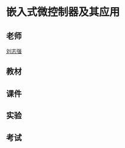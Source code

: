 # 嵌入式微控制器及其应用

## 老师

[刘志强](https://yjsch.imut.edu.cn/info/1097/2065.htm)

## 教材

## 课件

## 实验

## 考试
